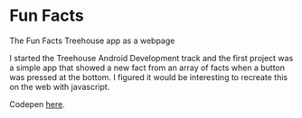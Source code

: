 Fun Facts
========

The Fun Facts Treehouse app as a webpage

I started the Treehouse Android Development track and the first project was a simple app that showed a new fact from an array of facts when a button was pressed at the bottom. I figured it would be interesting to recreate this on the web with javascript. 

Codepen [here](http://codepen.io/joshbivens/pen/oXWrOM).